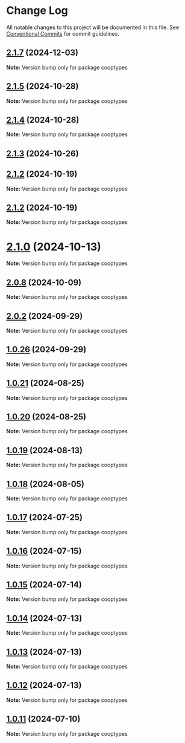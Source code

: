 # Change Log

All notable changes to this project will be documented in this file.
See [Conventional Commits](https://conventionalcommits.org) for commit guidelines.

## [2.1.7](https://github.com/coopenomics/cooptypes/compare/v2.1.6...v2.1.7) (2024-12-03)

**Note:** Version bump only for package cooptypes





## [2.1.5](https://github.com/coopenomics/cooptypes/compare/v2.1.4...v2.1.5) (2024-10-28)

**Note:** Version bump only for package cooptypes





## [2.1.4](https://github.com/coopenomics/cooptypes/compare/v2.1.4-alpha.2...v2.1.4) (2024-10-28)

**Note:** Version bump only for package cooptypes





## [2.1.3](https://github.com/coopenomics/cooptypes/compare/v2.1.2-alpha.10...v2.1.3) (2024-10-26)



## [2.1.2](https://github.com/coopenomics/cooptypes/compare/v2.1.1...v2.1.2) (2024-10-19)

**Note:** Version bump only for package cooptypes





## [2.1.2](https://github.com/coopenomics/cooptypes/compare/v2.1.1...v2.1.2) (2024-10-19)

**Note:** Version bump only for package cooptypes





# [2.1.0](https://github.com/coopenomics/cooptypes/compare/v2.0.10-alpha.3...v2.1.0) (2024-10-13)

**Note:** Version bump only for package cooptypes





## [2.0.8](https://github.com/coopenomics/cooptypes/compare/v2.0.7...v2.0.8) (2024-10-09)

**Note:** Version bump only for package cooptypes





## [2.0.2](https://github.com/coopenomics/cooptypes/compare/v2.0.2-alpha.1...v2.0.2) (2024-09-29)

**Note:** Version bump only for package cooptypes





## [1.0.26](https://github.com/coopenomics/cooptypes/compare/cooptypes@1.0.26-alpha.3...cooptypes@1.0.26) (2024-09-29)

**Note:** Version bump only for package cooptypes





## [1.0.21](https://github.com/coopenomics/cooptypes/compare/cooptypes@1.0.20...cooptypes@1.0.21) (2024-08-25)

**Note:** Version bump only for package cooptypes





## [1.0.20](https://github.com/coopenomics/cooptypes/compare/cooptypes@1.0.20-alpha.1...cooptypes@1.0.20) (2024-08-25)

**Note:** Version bump only for package cooptypes





## [1.0.19](https://github.com/coopenomics/cooptypes/compare/cooptypes@1.0.18...cooptypes@1.0.19) (2024-08-13)

**Note:** Version bump only for package cooptypes





## [1.0.18](https://github.com/coopenomics/cooptypes/compare/cooptypes@1.0.18-alpha.0...cooptypes@1.0.18) (2024-08-05)

**Note:** Version bump only for package cooptypes





## [1.0.17](https://github.com/coopenomics/cooptypes/compare/cooptypes@1.0.17-alpha.3...cooptypes@1.0.17) (2024-07-25)

**Note:** Version bump only for package cooptypes





## [1.0.16](https://github.com/coopenomics/cooptypes/compare/cooptypes@1.0.16-alpha.0...cooptypes@1.0.16) (2024-07-15)

**Note:** Version bump only for package cooptypes





## [1.0.15](https://github.com/coopenomics/cooptypes/compare/cooptypes@1.0.15-alpha.0...cooptypes@1.0.15) (2024-07-14)

**Note:** Version bump only for package cooptypes





## [1.0.14](https://github.com/coopenomics/cooptypes/compare/cooptypes@1.0.14-alpha.0...cooptypes@1.0.14) (2024-07-13)

**Note:** Version bump only for package cooptypes





## [1.0.13](https://github.com/coopenomics/cooptypes/compare/cooptypes@1.0.13-alpha.0...cooptypes@1.0.13) (2024-07-13)

**Note:** Version bump only for package cooptypes





## [1.0.12](https://github.com/coopenomics/cooptypes/compare/cooptypes@1.0.12-testnet.1...cooptypes@1.0.12) (2024-07-13)

**Note:** Version bump only for package cooptypes





## [1.0.11](https://github.com/coopenomics/cooptypes/compare/cooptypes@1.0.11-testnet.0...cooptypes@1.0.11) (2024-07-10)

**Note:** Version bump only for package cooptypes
